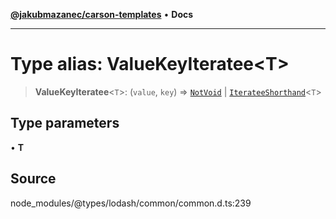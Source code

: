 [**@jakubmazanec/carson-templates**](../../../README.md) • **Docs**

---

# Type alias: ValueKeyIteratee\<T\>

> **ValueKeyIteratee**\<`T`\>: (`value`, `key`) => [`NotVoid`](NotVoid.md) \|
> [`IterateeShorthand`](IterateeShorthand.md)\<`T`\>

## Type parameters

• **T**

## Source

node_modules/@types/lodash/common/common.d.ts:239
